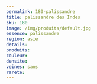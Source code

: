 ```yaml
---
permalink: 180-palissandre
title: palissandre des Indes
sku: 180
image: /img/produits/default.jpg
essence: palissandre
region: asie
details: 
produits:
couleur: 
densite: 
veines: sans
rarete: 
---
```

